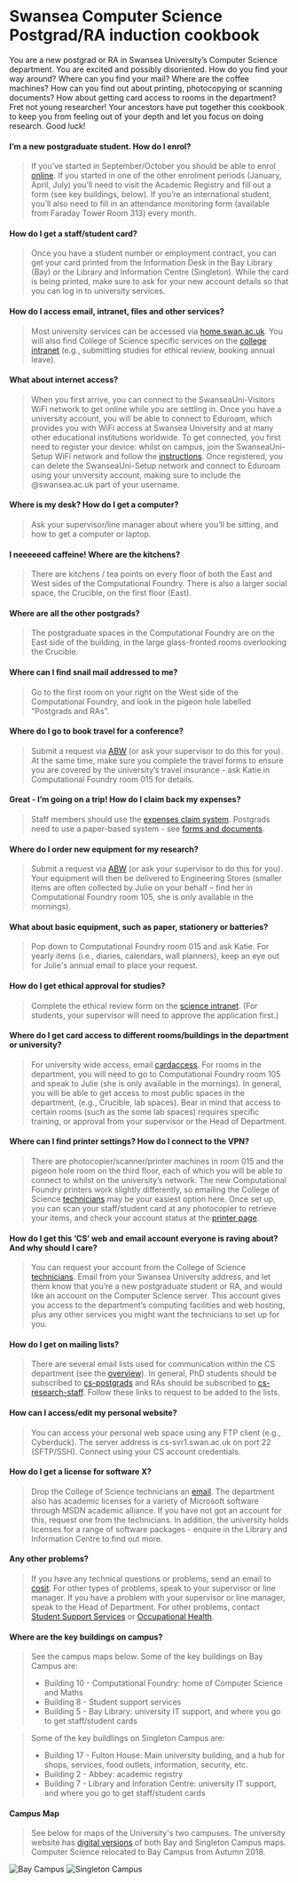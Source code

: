 Swansea Computer Science Postgrad/RA induction cookbook
=======================================================

You are a new postgrad or RA in Swansea University’s Computer Science department. You are excited and possibly disoriented. How do you find your way around? Where can you find your mail? Where are the coffee machines? How can you find out about printing, photocopying or scanning documents? How about getting card access to rooms in the department? Fret not young researcher! Your ancestors have put together this cookbook to keep you from feeling out of your depth and let you focus on doing research. Good luck!

#### I’m a new postgraduate student. How do I enrol?
>If you’ve started in September/October you should be able to enrol [online](https://intranet.swansea.ac.uk). If you started in one of the other enrolment periods (January, April, July) you’ll need to visit the Academic Registry and fill out a form (see key buildings, below). If you’re an international student, you’ll also need to fill in an attendance monitoring form (available from Faraday Tower Room 313) every month.

#### How do I get a staff/student card?
>Once you have a student number or employment contract, you can get your card printed from the Information Desk in the Bay Library (Bay) or the Library and Information Centre (Singleton). While the card is being printed, make sure to ask for your new account details so that you can log in to university services.

#### How do I access email, intranet, files and other services?
>Most university services can be accessed via [home.swan.ac.uk](https://home.swan.ac.uk). You will also find College of Science specific services on the [college intranet](https://science.swansea.ac.uk/) (e.g., submitting studies for ethical review, booking annual leave).

#### What about internet access?
>When you first arrive, you can connect to the SwanseaUni-Visitors WiFi network to get online while you are settling in. Once you have a university account, you will be able to connect to Eduroam, which provides you with WiFi access at Swansea University and at many other educational institutions worldwide. To get connected, you first need to register your device: whilst on campus, join the SwanseaUni-Setup WiFi network and follow the [instructions](http://swanseauni-wifi.swansea.ac.uk/). Once registered, you can delete the SwanseaUni-Setup network and connect to Eduroam using your university account, making sure to include the @swansea.ac.uk part of your username.

#### Where is my desk? How do I get a computer?
>Ask your supervisor/line manager about where you’ll be sitting, and how to get a computer or laptop.

#### I neeeeeed caffeine! Where are the kitchens?
>There are kitchens / tea points on every floor of both the East and West sides of the Computational Foundry. There is also a larger social space, the Crucible, on the first floor (East).

#### Where are all the other postgrads?
>The postgraduate spaces in the Computational Foundry are on the East side of the building, in the large glass-fronted rooms overlooking the Crucible.

#### Where can I find snail mail addressed to me?
>Go to the first room on your right on the West side of the Computational Foundry, and look in the pigeon hole labelled “Postgrads and RAs”.

#### Where do I go to book travel for a conference?
>Submit a request via [ABW](https://abw.swansea.ac.uk/BusinessWorld/Login/Login.aspx?ReturnUrl=%2fBusinessWorld) (or ask your supervisor to do this for you). At the same time, make sure you complete the travel forms to ensure you are covered by the university’s travel insurance - ask Katie in Computational Foundry room 015 for details.

#### Great - I’m going on a trip! How do I claim back my expenses?
>Staff members should use the [expenses claim system](https://intranet.swan.ac.uk/FinanceForms/Default.aspx). Postgrads need to use a paper-based system - see [forms and documents](https://cs.swan.ac.uk/~cssimonr/resources/).

#### Where do I order new equipment for my research?
>Submit a request via [ABW](https://abw.swansea.ac.uk/BusinessWorld/Login/Login.aspx?ReturnUrl=%2fBusinessWorld) (or ask your supervisor to do this for you). Your equipment will then be delivered to Engineering Stores (smaller items are often collected by Julie on your behalf – find her in Computational Foundry room 105, she is only available in the mornings).

#### What about basic equipment, such as paper, stationery or batteries?
>Pop down to Computational Foundry room 015 and ask Katie. For yearly items (i.e., diaries, calendars, wall planners), keep an eye out for Julie's annual email to place your request.

#### How do I get ethical approval for studies?
>Complete the ethical review form on the [science intranet](https://science.swansea.ac.uk/intranet/safety/ethics). (For students, your supervisor will need to approve the application first.)

#### Where do I get card access to different rooms/buildings in the department or university?
>For university wide access, email [cardaccess](mailto:cardaccess@swansea.ac.uk). For rooms in the department, you will need to go to Computational Foundry room 105 and speak to Julie (she is only available in the mornings). In general, you will be able to get access to most public spaces in the department, (e.g., Crucible, lab spaces). Bear in mind that access to certain rooms (such as the some lab spaces) requires specific training, or approval from your supervisor or the Head of Department.

#### Where can I find printer settings? How do I connect to the VPN?
>There are photocopier/scanner/printer machines in room 015 and the pigeon hole room on the third floor, each of which you will be able to connect to whilst on the university’s network. The new Computational Foundry printers work slightly differently, so emailing the College of Science [technicians](mailto:cosit@swansea.ac.uk) may be your easiest option here. Once set up, you can scan your staff/student card at any photocopier to retrieve your items, and check your account status at the [printer page](https://printing.swansea.ac.uk/).

#### How do I get this ‘CS’ web and email account everyone is raving about? And why should I care?
>You can request your account from the College of Science [technicians](mailto:cosit@swansea.ac.uk). Email from your Swansea University address, and let them know that you’re a new postgraduate student or RA, and would like an account on the Computer Science server. This account gives you access to the department’s computing facilities and web hosting, plus any other services you might want the technicians to set up for you.

#### How do I get on mailing lists?
>There are several email lists used for communication within the CS department (see the [overview](http://cs.swansea.ac.uk/lists/)). In general, PhD students should be subscribed to [cs-postgrads](http://cos.swansea.ac.uk/mailman/listinfo/cs-postgrads) and RAs should be subscribed to [cs-research-staff](http://cos.swansea.ac.uk/mailman/listinfo/cs-research-staff). Follow these links to request to be added to the lists.

#### How can I access/edit my personal website?
>You can access your personal web space using any FTP client (e.g., Cyberduck). The server address is cs-svr1.swan.ac.uk on port 22 (SFTP/SSH). Connect using your CS account credentials.

#### How do I get a license for software X?
>Drop the College of Science technicians an [email](mailto:cosit@swansea.ac.uk). The department also has academic licenses for a variety of Microsoft software through MSDN academic alliance. If you have not got an account for this, request one from the technicians. In addition, the university holds licenses for a range of software packages - enquire in the Library and Information Centre to find out more.

#### Any other problems?
>If you have any technical questions or problems, send an email to [cosit](cosit@swansea.ac.uk). For other types of problems, speak to your supervisor or line manager. If you have a problem with your supervisor or line manager, speak to the Head of Department. For other problems, contact [Student Support Services](student.support@swansea.ac.uk) or [Occupational Health](occupational-health@swansea.ac.uk).

#### Where are the key buildings on campus?
>See the campus maps below. Some of the key buildings on Bay Campus are:
> * Building 10 - Computational Foundry: home of Computer Science and Maths
> * Building 8 - Student support services
> * Building 5 - Bay Library: university IT support, and where you go to get staff/student cards

>Some of the key buildlings on Singleton Campus are:
> * Building 17 - Fulton House: Main university building, and a hub for shops, services, food outlets, information, security, etc.
> * Building 2 - Abbey: academic registry
> * Building 7 - Library and Inforation Centre: university IT support, and where you go to get staff/student cards

#### Campus Map
>See below for maps of the University's two campuses. The university website has [digital versions](http://www.swansea.ac.uk/the-university/location/) of both Bay and Singleton Campus maps. Computer Science relocated to Bay Campus from Autumn 2018.

![Bay Campus](https://github.com/CS-Swansea/induction-cookbook/raw/master/Bay-Campus.png "Bay Campus")
![Singleton Campus](https://github.com/CS-Swansea/induction-cookbook/raw/master/Singleton-Campus.png "Singleton Campus")
